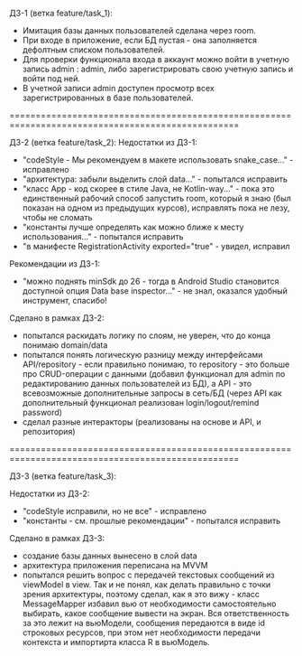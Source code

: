 ДЗ-1 (ветка feature/task_1):
* Имитация базы данных пользователей сделана через room.
* При входе в приложение, если БД пустая - она заполняется дефолтным списком пользователей.
* Для проверки функционала входа в аккаунт можно войти в учетную запись admin : admin,
  либо зарегистрировать свою учетную запись и войти под ней.
* В учетной записи admin доступен просмотр всех зарегистрированных в базе пользователей.

==================================================================================================

ДЗ-2 (ветка feature/task_2):
Недостатки из ДЗ-1:
* "codeStyle - Мы рекомендуем в макете использовать snake_case..." - исправлено
* "архитектура: забыли выделить слой data..." - попытался исправить
* "класс App - код скорее в стиле Java, не Kotlin-way..." - пока это единственный рабочий способ
  запустить room, который я знаю (был показан на одном из предыдущих курсов),
  исправлять пока не лезу, чтобы не сломать
* "константы лучше определять как можно ближе к месту использования..." - попытался исправить
* "в манифесте RegistrationActivity exported="true" - увидел, исправил

Рекомендации из ДЗ-1:
* "можно поднять minSdk до 26 - тогда в Android Studio становится доступной опция
  Data base inspector..." - не знал, оказался удобный инструмент, спасибо!

Сделано в рамках ДЗ-2:
* попытался раскидать логику по слоям, не уверен, что до конца понимаю domain/data
* попытался понять логическую разницу между интерфейсами API/repository -
  если правильно понимаю, то repository - это больше про CRUD-операции с данными
  (добавил функционал для admin по редактированию данных пользователей из БД),
  а API - это всевозможные дополнительные запросы в сеть/БД
  (через API как дополнительный функционал реализован login/logout/remind password)
* сделал разные интеракторы (реализованы на основе и API, и репозитория) 

==================================================================================================

ДЗ-3 (ветка feature/task_3):

Недостатки из ДЗ-2:
* "codeStyle исправили, но не все" - исправлено
* "константы - см. прошлые рекомендации" - попытался исправить

Сделано в рамках ДЗ-3:
* создание базы данных вынесено в слой data
* архитектура приложения переписана на MVVM 
* попытался решить вопрос с передачей текстовых сообщений из viewModel в view.
  Так и не понял, как делать правильно с точки зрения архитектуры, поэтому сделал, как я это вижу -
  класс MessageMapper избавил вью от необходимости самостоятельно выбирать, какое сообщение вывести
  на экран. Вся ответственность за это лежит на вьюМодели, сообщения передаются в виде
  id строковых ресурсов, при этом нет необходимости передачи контекста
  и импортирта класса R в вьюМодель.



